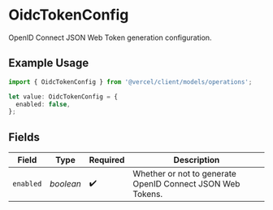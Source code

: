 # OidcTokenConfig

OpenID Connect JSON Web Token generation configuration.

## Example Usage

```typescript
import { OidcTokenConfig } from '@vercel/client/models/operations';

let value: OidcTokenConfig = {
  enabled: false,
};
```

## Fields

| Field     | Type      | Required           | Description                                                |
| --------- | --------- | ------------------ | ---------------------------------------------------------- |
| `enabled` | _boolean_ | :heavy_check_mark: | Whether or not to generate OpenID Connect JSON Web Tokens. |
